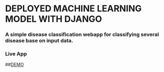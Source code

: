 # DEPLOYED MACHINE LEARNING  MODEL WITH DJANGO
### A simple disease classification webapp for classifying several disease base on input data.
### Live App
##[DEMO](https://diseaseclassifyapp.herokuapp.com/)

